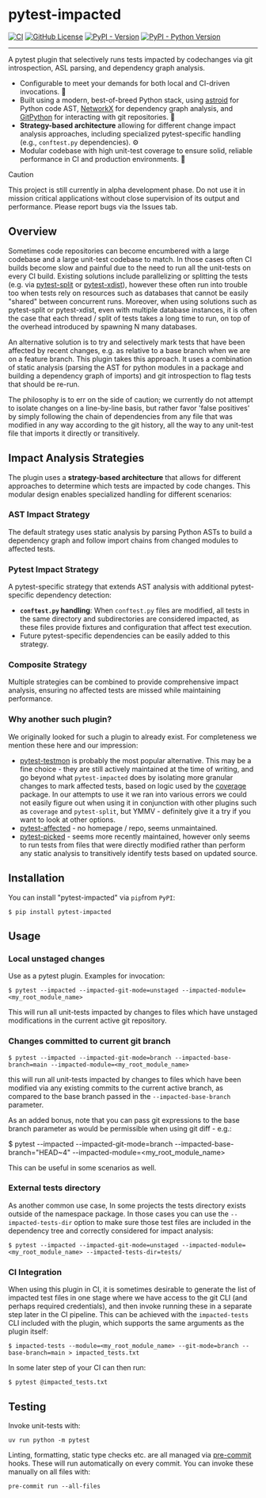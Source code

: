 # pytest-impacted

[![CI](https://github.com/promptromp/pytest-impacted/actions/workflows/ci.yml/badge.svg)](https://github.com/promptromp/pytest-impacted/actions/workflows/ci.yml)
[![GitHub License](https://img.shields.io/github/license/promptromp/pytest-impacted)](https://github.com/promptromp/pytest-impacted/blob/main/LICENSE)
[![PyPI - Version](https://img.shields.io/pypi/v/pytest-impacted)](https://pypi.org/project/pytest-impacted/)
[![PyPI - Python Version](https://img.shields.io/pypi/pyversions/pytest-impacted)](https://pypi.org/project/pytest-impacted/)

----

A pytest plugin that selectively runs tests impacted by codechanges via git introspection, ASL parsing, and dependency graph analysis.

* Configurable to meet your demands for both local and CI-driven invocations. :dromedary_camel:
* Built using a modern, best-of-breed Python stack, using [astroid](https://pylint.pycqa.org/projects/astroid/en/latest/) for
  Python code AST, [NetworkX](https://networkx.org/documentation/stable/index.html) for dependency graph analysis, and [GitPython](https://github.com/gitpython-developers/GitPython) for interacting with git repositories. :rocket:
* **Strategy-based architecture** allowing for different change impact analysis approaches, including specialized pytest-specific handling (e.g., `conftest.py` dependencies). :gear:
* Modular codebase with high unit-test coverage to ensure solid, reliable performance in CI and production environments. :muscle:

> [!CAUTION]
> This project is still currently in alpha development phase. Do not use it in mission critical applications without close supervision of its output and performance. Please report bugs via the Issues tab.

## Overview

Sometimes code repositories can become encumbered with a large codebase and a large unit-test codebase to match. In those cases often CI builds become slow and painful due to the need to run all the unit-tests on every CI build. Existing solutions include parallelizing or splitting the tests (e.g. via [pytest-split](https://pypi.org/project/pytest-split/) or [pytest-xdist](https://github.com/pytest-dev/pytest-xdist)), however these often run into trouble too when tests rely on resources such as databases that cannot be easily "shared" between concurrent runs. Moreover, when using solutions such as pytest-split or pytest-xdist, even with multiple database instances, it is often the case that each thread / split of tests takes a long time to run, on top of the overhead introduced by spawning N many databases.

An alternative solution is to try and selectively mark tests that have been affected by recent changes, e.g. as relative to a base branch when we are on a feature branch. This plugin takes this approach. It uses a combination of static analysis (parsing the AST for python modules in a package and building a dependency graph of imports) and git introspection to flag tests that should be re-run.

The philosophy is to err on the side of caution; we currently do not attempt to isolate changes on a line-by-line basis, but rather favor 'false positives' by simply following the chain of dependencies from any file that was modified in any way according to the git history, all the way to any unit-test file that imports it directly or transitively.

## Impact Analysis Strategies

The plugin uses a **strategy-based architecture** that allows for different approaches to determine which tests are impacted by code changes. This modular design enables specialized handling for different scenarios:

### AST Impact Strategy

The default strategy uses static analysis by parsing Python ASTs to build a dependency graph and follow import chains from changed modules to affected tests.

### Pytest Impact Strategy

A pytest-specific strategy that extends AST analysis with additional pytest-specific dependency detection:

* **`conftest.py` handling**: When `conftest.py` files are modified, all tests in the same directory and subdirectories are considered impacted, as these files provide fixtures and configuration that affect test execution.
* Future pytest-specific dependencies can be easily added to this strategy.

### Composite Strategy

Multiple strategies can be combined to provide comprehensive impact analysis, ensuring no affected tests are missed while maintaining performance.

### Why another such plugin?

We originally looked for such a plugin to already exist. For completeness we mention these here and our impression:


* [pytest-testmon](https://testmon.org/) is probably the most popular alternative. This may be a fine choice - they are still actively maintained at the time of writing, and go beyond what `pytest-impacted` does by isolating more granular changes to mark affected tests, based on logic used by the [coverage](https://github.com/nedbat/coveragepy) package. In our attempts to use it we ran into various errors we could not easily figure out when using it in conjunction with other plugins such as `coverage` and `pytest-split`, but YMMV - definitely give it a try if you want to look at other options.
* [pytest-affected](https://pypi.org/project/pytest-affected/0.1.6/) - no homepage / repo, seems unmaintained.
* [pytest-picked](https://github.com/anapaulagomes/pytest-picked) - seems more recently maintained, however only seems to run tests from files that were directly modified rather than perform any static analysis to transitively identify tests based on updated source.
## Installation

You can install "pytest-impacted" via `pip`from `PyPI`:

    $ pip install pytest-impacted

## Usage

### Local unstaged changes

Use as a pytest plugin. Examples for invocation:

    $ pytest --impacted --impacted-git-mode=unstaged --impacted-module=<my_root_module_name>

This will run all unit-tests impacted by changes to files which have unstaged
modifications in the current active git repository.


### Changes committed to current git branch

    $ pytest --impacted --impacted-git-mode=branch --impacted-base-branch=main --impacted-module=<my_root_module_name>

this will run all unit-tests impacted by changes to files which have been
modified via any existing commits to the current active branch, as compared to
the base branch passed in the `--impacted-base-branch` parameter.

As an added bonus, note that you can pass git expressions to the base branch parameter as would be permissible when using git diff - e.g.:

 $ pytest --impacted --impacted-git-mode=branch --impacted-base-branch="HEAD~4" --impacted-module=<my_root_module_name>

This can be useful in some scenarios as well.

### External tests directory

As another common use case, In some projects the tests directory exists outside of the namespace package. In those cases you can use the `--impacted-tests-dir` option to make sure those test files are included in the dependency tree and correctly considered for impact analysis:

    $ pytest --impacted --impacted-git-mode=unstaged --impacted-module=<my_root_module_name> --impacted-tests-dir=tests/

### CI Integration

When using this plugin in CI, it is sometimes desirable to generate the list of impacted test files in one stage where we have access to the git CLI (and perhaps required credentials),
and then invoke running these in a separate step later in the CI pipeline. This can be achieved with the `impacted-tests` CLI included with the plugin, which supports the same arguments
as the plugin itself:

    $ impacted-tests --module=<my_root_module_name> --git-mode=branch --base-branch=main > impacted_tests.txt

In some later step of your CI can then run:

    $ pytest @impacted_tests.txt

## Testing

Invoke unit-tests with:

    uv run python -m pytest

Linting, formatting, static type checks etc. are all managed via [pre-commit](https://pre-commit.com/) hooks. These will run automatically on every commit. You can invoke these manually on all files with:

    pre-commit run --all-files
